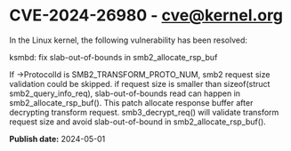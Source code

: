 # CVE-2024-26980 - cve@kernel.org

In the Linux kernel, the following vulnerability has been resolved:

ksmbd: fix slab-out-of-bounds in smb2_allocate_rsp_buf

If ->ProtocolId is SMB2_TRANSFORM_PROTO_NUM, smb2 request size
validation could be skipped. if request size is smaller than
sizeof(struct smb2_query_info_req), slab-out-of-bounds read can happen in
smb2_allocate_rsp_buf(). This patch allocate response buffer after
decrypting transform request. smb3_decrypt_req() will validate transform
request size and avoid slab-out-of-bound in smb2_allocate_rsp_buf().

**Publish date:** 2024-05-01
